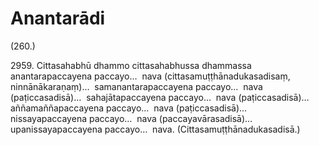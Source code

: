 # Anantarādi

(260.)

2959\. Cittasahabhū dhammo cittasahabhussa dhammassa anantarapaccayena paccayo…  nava (cittasamuṭṭhānadukasadisaṃ, ninnānākaraṇaṃ)…  samanantarapaccayena paccayo…  nava (paṭiccasadisā)…  sahajātapaccayena paccayo…  nava (paṭiccasadisā)…  aññamaññapaccayena paccayo…  nava (paṭiccasadisā)…  nissayapaccayena paccayo…  nava (paccayavārasadisā)…  upanissayapaccayena paccayo…  nava. (Cittasamuṭṭhānadukasadisā.)
